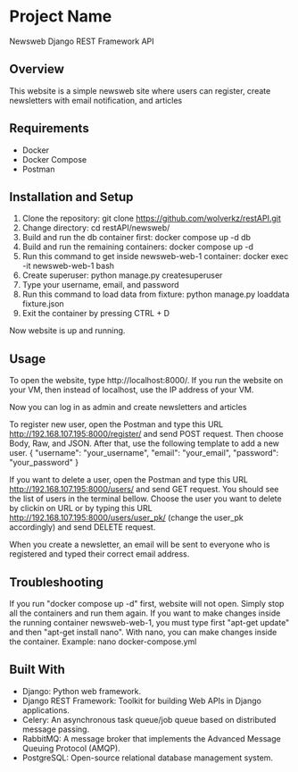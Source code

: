 # Project Name
Newsweb Django REST Framework API

## Overview
This website is a simple newsweb site where users can register, create newsletters with email notification, and articles

## Requirements
- Docker
- Docker Compose
- Postman

## Installation and Setup
1. Clone the repository: git clone https://github.com/wolverkz/restAPI.git
2. Change directory: cd restAPI/newsweb/
3. Build and run the db container first: docker compose up -d db
4. Build and run the remaining containers: docker compose up -d
5. Run this command to get inside newsweb-web-1 container: docker exec -it newsweb-web-1 bash
6. Create superuser: python manage.py createsuperuser
7. Type your username, email, and password
8. Run this command to load data from fixture: python manage.py loaddata fixture.json
9. Exit the container by pressing CTRL + D

Now website is up and running.

## Usage
To open the website, type http://localhost:8000/. If you run the website on your VM, then instead of localhost, use the
IP address of your VM.

Now you can log in as admin and create newsletters and articles

To register new user, open the Postman and type this URL http://192.168.107.195:8000/register/ and send POST request.
Then choose Body, Raw, and JSON. After that, use the following template to add a new user.
{
    "username": "your_username",
    "email": "your_email",
    "password": "your_password"
}

If you want to delete a user, open the Postman and type this URL http://192.168.107.195:8000/users/ and send GET request.
You should see the list of users in the terminal bellow. Choose the user you want to delete by clickin on URL or
by typing this URL http://192.168.107.195:8000/users/user_pk/ (change the user_pk accordingly) and send DELETE request.

When you create a newsletter, an email will be sent to everyone who is registered and typed their correct email address.

## Troubleshooting
If you run "docker compose up -d" first, website will not open. Simply stop all the containers and run them again.
If you want to make changes inside the running container newsweb-web-1, you must type first "apt-get update" and then
"apt-get install nano". With nano, you can make changes inside the container. Example: nano docker-compose.yml

## Built With
* Django: Python web framework.
* Django REST Framework: Toolkit for building Web APIs in Django applications.
* Celery: An asynchronous task queue/job queue based on distributed message passing.
* RabbitMQ: A message broker that implements the Advanced Message Queuing Protocol (AMQP).
* PostgreSQL: Open-source relational database management system.
